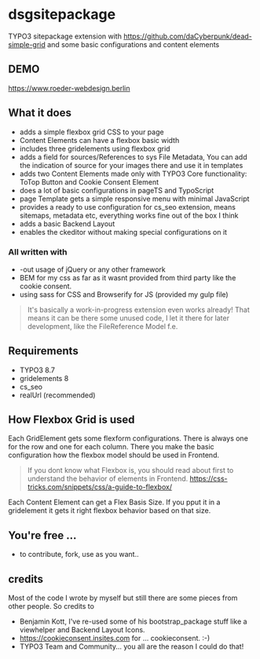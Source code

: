 # dsgsitepackage
TYPO3 sitepackage extension with https://github.com/daCyberpunk/dead-simple-grid and some basic configurations and content elements

## DEMO
https://www.roeder-webdesign.berlin

## What it does
* adds a simple flexbox grid CSS to your page
* Content Elements can have a flexbox basic width
* includes three gridelements using flexbox grid
* adds a field for sources/References to sys File Metadata, You can add the indication of source for your images there and use it in templates
* adds two Content Elements made only with TYPO3 Core functionality: ToTop Button and Cookie Consent Element
* does a lot of basic configurations in pageTS and TypoScript
* page Template gets a simple responsive menu with minimal JavaScript
* provides a ready to use configuration for cs_seo extension, means sitemaps, metadata etc, everything works fine out of the box I think
* adds a basic Backend Layout
* enables the ckeditor without making special configurations on it

### All written with
* -out usage of jQuery or any other framework
* BEM for my css as far as it wasnt provided from third party like the cookie consent.
* using sass for CSS and Browserify for JS (provided my gulp file)

> It's basically a work-in-progress extension even works already! That means it can be there some unused code, I let it there for later development, like the FileReference Model f.e.

## Requirements

* TYPO3 8.7
* gridelements 8
* cs_seo
* realUrl (recommended)


## How Flexbox Grid is used
Each GridElement gets some flexform configurations. There is always one for the row and one for each column. There you make the basic configuration how the flexbox model should be used in Frontend.
> If you dont know what Flexbox is, you should read about first to understand the behavior of elements in Frontend. https://css-tricks.com/snippets/css/a-guide-to-flexbox/

Each Content Element can get a Flex Basis Size. If you pput it in a gridelement it gets it right flexbox behavior based on that size.



## You're free ...
* to contribute, fork, use as you want..


## credits
Most of the code I wrote by myself but still there are some pieces from other people. So credits to

* Benjamin Kott, I've re-used some of his bootstrap_package stuff like a viewhelper and Backend Layout Icons.
* https://cookieconsent.insites.com for ... cookieconsent. :-)
* TYPO3 Team and Community... you all are the reason I could do that!
